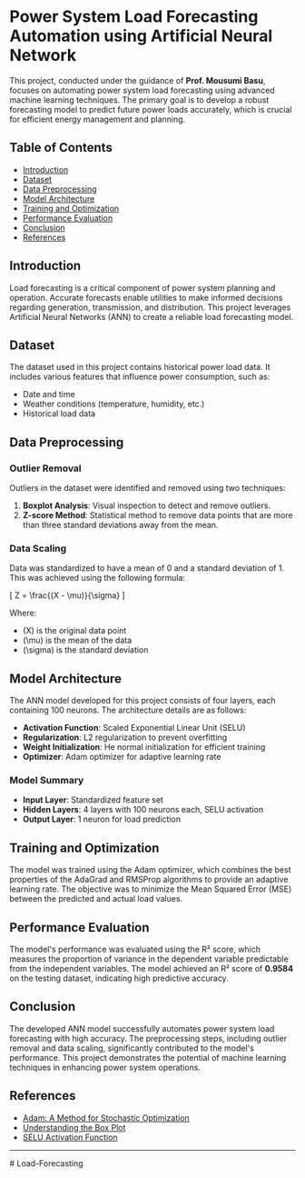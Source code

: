 
# Power System Load Forecasting Automation using Artificial Neural Network

This project, conducted under the guidance of **Prof. Mousumi Basu**, focuses on automating power system load forecasting using advanced machine learning techniques. The primary goal is to develop a robust forecasting model to predict future power loads accurately, which is crucial for efficient energy management and planning.

## Table of Contents

- [Introduction](#introduction)
- [Dataset](#dataset)
- [Data Preprocessing](#data-preprocessing)
- [Model Architecture](#model-architecture)
- [Training and Optimization](#training-and-optimization)
- [Performance Evaluation](#performance-evaluation)
- [Conclusion](#conclusion)
- [References](#references)

## Introduction

Load forecasting is a critical component of power system planning and operation. Accurate forecasts enable utilities to make informed decisions regarding generation, transmission, and distribution. This project leverages Artificial Neural Networks (ANN) to create a reliable load forecasting model.

## Dataset

The dataset used in this project contains historical power load data. It includes various features that influence power consumption, such as:

- Date and time
- Weather conditions (temperature, humidity, etc.)
- Historical load data

## Data Preprocessing

### Outlier Removal

Outliers in the dataset were identified and removed using two techniques:

1. **Boxplot Analysis**: Visual inspection to detect and remove outliers.
2. **Z-score Method**: Statistical method to remove data points that are more than three standard deviations away from the mean.

### Data Scaling

Data was standardized to have a mean of 0 and a standard deviation of 1. This was achieved using the following formula:

\[ Z = \frac{(X - \mu)}{\sigma} \]

Where:
- \(X\) is the original data point
- \(\mu\) is the mean of the data
- \(\sigma\) is the standard deviation

## Model Architecture

The ANN model developed for this project consists of four layers, each containing 100 neurons. The architecture details are as follows:

- **Activation Function**: Scaled Exponential Linear Unit (SELU)
- **Regularization**: L2 regularization to prevent overfitting
- **Weight Initialization**: He normal initialization for efficient training
- **Optimizer**: Adam optimizer for adaptive learning rate

### Model Summary

- **Input Layer**: Standardized feature set
- **Hidden Layers**: 4 layers with 100 neurons each, SELU activation
- **Output Layer**: 1 neuron for load prediction

## Training and Optimization

The model was trained using the Adam optimizer, which combines the best properties of the AdaGrad and RMSProp algorithms to provide an adaptive learning rate. The objective was to minimize the Mean Squared Error (MSE) between the predicted and actual load values.

## Performance Evaluation

The model's performance was evaluated using the R² score, which measures the proportion of variance in the dependent variable predictable from the independent variables. The model achieved an R² score of **0.9584** on the testing dataset, indicating high predictive accuracy.

## Conclusion

The developed ANN model successfully automates power system load forecasting with high accuracy. The preprocessing steps, including outlier removal and data scaling, significantly contributed to the model's performance. This project demonstrates the potential of machine learning techniques in enhancing power system operations.

## References

- [Adam: A Method for Stochastic Optimization](https://arxiv.org/abs/1412.6980)
- [Understanding the Box Plot](https://towardsdatascience.com/understanding-boxplots-5e2df7bcbd51)
- [SELU Activation Function](https://arxiv.org/abs/1706.02515)

---
#   L o a d - F o r e c a s t i n g  
 